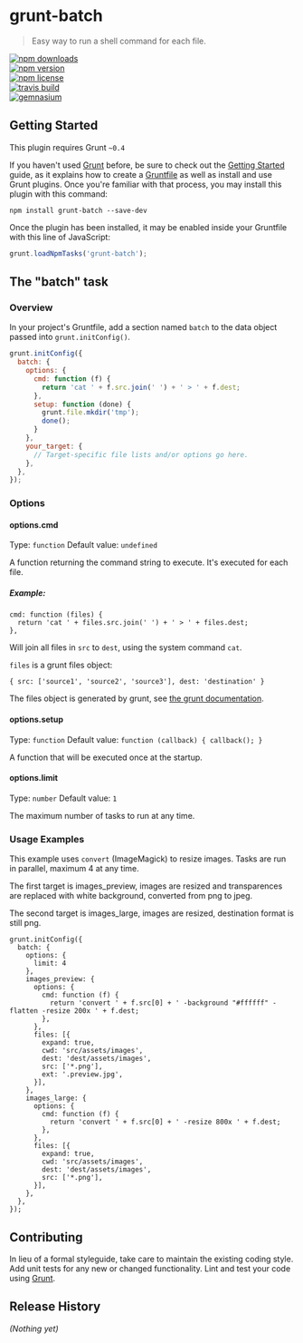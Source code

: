 # grunt-batch

> Easy way to run a shell command for each file.

[![npm downloads](http://img.shields.io/npm/dm/grunt-batch.svg?style=flat)](https://www.npmjs.org/package/grunt-batch)  
[![npm version](http://img.shields.io/npm/v/grunt-batch.svg?style=flat)](https://www.npmjs.org/package/grunt-batch)  
[![npm license](http://img.shields.io/npm/l/grunt-batch.svg?style=flat)](https://raw.githubusercontent.com/alessandro-pezzato/grunt-batch/master/LICENSE-MIT)  
[![travis build](http://img.shields.io/travis/alessandro-pezzato/grunt-batch.svg?style=flat)](https://travis-ci.org/alessandro-pezzato/grunt-batch)  
[![gemnasium](http://img.shields.io/gemnasium/alessandro-pezzato/grunt-batch.svg?style=flat)](https://gemnasium.com/alessandro-pezzato/grunt-batch)  

## Getting Started
This plugin requires Grunt `~0.4`

If you haven't used [Grunt](http://gruntjs.com/) before, be sure to check out the [Getting Started](http://gruntjs.com/getting-started) guide, as it explains how to create a [Gruntfile](http://gruntjs.com/sample-gruntfile) as well as install and use Grunt plugins. Once you're familiar with that process, you may install this plugin with this command:

```shell
npm install grunt-batch --save-dev
```

Once the plugin has been installed, it may be enabled inside your Gruntfile with this line of JavaScript:

```js
grunt.loadNpmTasks('grunt-batch');
```

## The "batch" task

### Overview
In your project's Gruntfile, add a section named `batch` to the data object passed into `grunt.initConfig()`.

```js
grunt.initConfig({
  batch: {
    options: {
      cmd: function (f) {
        return 'cat ' + f.src.join(' ') + ' > ' + f.dest;
      },
      setup: function (done) {
        grunt.file.mkdir('tmp');
        done();
      }
    },
    your_target: {
      // Target-specific file lists and/or options go here.
    },
  },
});
```

### Options

#### options.cmd

Type: `function`
Default value: `undefined`

A function returning the command string to execute. It's executed for each file.

##### Example:

    cmd: function (files) {
      return 'cat ' + files.src.join(' ') + ' > ' + files.dest;
    },

Will join all files in `src` to `dest`, using the system command `cat`.

`files` is a grunt files object:

    { src: ['source1', 'source2', 'source3'], dest: 'destination' }

The files object is generated by grunt, see [the grunt documentation](http://gruntjs.com/configuring-tasks#building-the-files-object-dynamically).

#### options.setup

Type: `function`
Default value:  `function (callback) { callback(); }`

A function that will be executed once at the startup.

#### options.limit

Type: `number`
Default value: `1`

The maximum number of tasks to run at any time. 

### Usage Examples

This example uses `convert` (ImageMagick) to resize images. Tasks are run
in parallel, maximum 4 at any time.  

The first target is images_preview, images are resized and transparences are replaced with white background,
converted from png to jpeg.

The second target is images_large, images are resized, destination format is still png.

    grunt.initConfig({
      batch: {
        options: {
          limit: 4
        },
        images_preview: {
          options: {
            cmd: function (f) {
              return 'convert ' + f.src[0] + ' -background "#ffffff" -flatten -resize 200x ' + f.dest;
            },
          },
          files: [{
            expand: true,
            cwd: 'src/assets/images',
            dest: 'dest/assets/images',
            src: ['*.png'],
            ext: '.preview.jpg',
          }],
        },
        images_large: {
          options: {
            cmd: function (f) {
              return 'convert ' + f.src[0] + ' -resize 800x ' + f.dest;
            },
          },
          files: [{
            expand: true,
            cwd: 'src/assets/images',
            dest: 'dest/assets/images',
            src: ['*.png'],
          }],
        },
      },
    });

## Contributing
In lieu of a formal styleguide, take care to maintain the existing coding style. Add unit tests for any new or changed functionality. Lint and test your code using [Grunt](http://gruntjs.com/).

## Release History
_(Nothing yet)_

